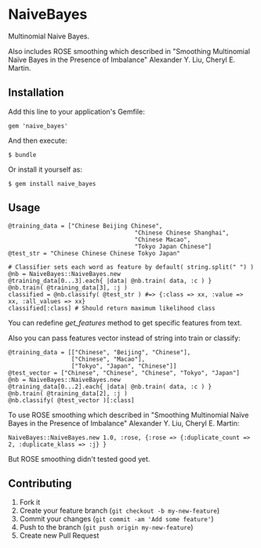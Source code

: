 # NaiveBayes

Multinomial Naive Bayes.

Also includes ROSE smoothing which described in "Smoothing Multinomial Naïve Bayes in the Presence of Imbalance"  Alexander Y. Liu, Cheryl E. Martin.

## Installation

Add this line to your application's Gemfile:

    gem 'naive_bayes'

And then execute:

    $ bundle

Or install it yourself as:

    $ gem install naive_bayes

## Usage

    @training_data = ["Chinese Beijing Chinese",
                                        "Chinese Chinese Shanghai",
                                        "Chinese Macao",
                                        "Tokyo Japan Chinese"]
    @test_str = "Chinese Chinese Chinese Tokyo Japan"

    # Classifier sets each word as feature by default( string.split(" ") )
    @nb = NaiveBayes::NaiveBayes.new
    @training_data[0...3].each{ |data| @nb.train( data, :c ) }
    @nb.train( @training_data[3], :j ) 
    classified = @nb.classify( @test_str ) #=> {:class => xx, :value => xx, :all_values => xx}
    classified[:class] # Should return maximum likelihood class

You can redefine *get_features* method to get specific features from text.

Also you can pass features vector instead of string into train or classify:

    @training_data = [["Chinese", "Beijing", "Chinese"],                                        
                      ["Chinese", "Macao"],
                      ["Tokyo", "Japan", "Chinese"]]  
    @test_vector = ["Chinese", "Chinese", "Chinese", "Tokyo", "Japan"]
    @nb = NaiveBayes::NaiveBayes.new
    @training_data[0...2].each{ |data| @nb.train( data, :c ) } 
    @nb.train( @training_data[2], :j ) 
    @nb.classify( @test_vector )[:class] 

To use ROSE smoothing which described in "Smoothing Multinomial Naïve Bayes in the Presence of Imbalance"  Alexander Y. Liu, Cheryl E. Martin:
    
    NaiveBayes::NaiveBayes.new 1.0, :rose, {:rose => {:duplicate_count => 2, :duplicate_klass => :j} }

But ROSE smoothing didn't tested good yet.

## Contributing

1. Fork it
2. Create your feature branch (`git checkout -b my-new-feature`)
3. Commit your changes (`git commit -am 'Add some feature'`)
4. Push to the branch (`git push origin my-new-feature`)
5. Create new Pull Request

